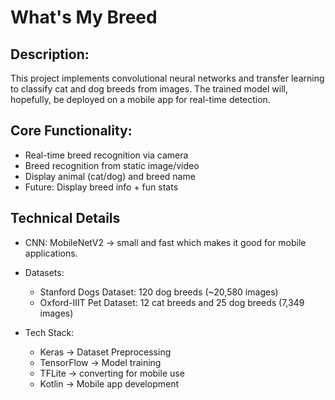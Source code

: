 # What's My Breed
## Description: 
This project implements convolutional neural networks and transfer learning to classify cat and dog breeds from images. The trained model will, hopefully, be deployed on a mobile app for real-time detection.


## Core Functionality: 
- Real-time breed recognition via camera
- Breed recognition from static image/video
- Display animal (cat/dog) and breed name
- Future: Display breed info + fun stats

## Technical Details 
- CNN: MobileNetV2 → small and fast which makes it good for mobile applications. 
- Datasets:
  - Stanford Dogs Dataset: 
      120 dog breeds (~20,580 images)
  - Oxford-IIIT Pet Dataset: 
      12 cat breeds and 25 dog breeds (7,349 images)
    
- Tech Stack:
  - Keras → Dataset Preprocessing
  - TensorFlow → Model training
  - TFLite → converting for mobile use
  - Kotlin → Mobile app development
